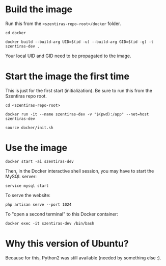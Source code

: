 # Build the image
Run this from the `<szentiras-repo-root>/docker` folder.

```
cd docker

docker build --build-arg UID=$(id -u) --build-arg GID=$(id -g) -t szentiras-dev .
```

Your local UID and GID need to be propagated to the image.

# Start the image the first time

This is just for the first start (initialization). Be sure to run this from the Szentiras repo root.
```
cd <szentiras-repo-root>

docker run -it --name szentiras-dev -v "$(pwd):/app" --net=host szentiras-dev

source docker/init.sh
```

# Use the image

```
docker start -ai szentiras-dev
```

Then, in the Docker interactive shell session, you may have to start the MySQL server:

```
service mysql start
```

To serve the website:
```
php artisan serve --port 1024
```

To "open a second terminal" to this Docker container:
```
docker exec -it szentiras-dev /bin/bash
```


# Why this version of Ubuntu?

Because for this, Python2 was still available (needed by something else :).